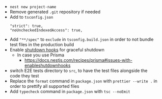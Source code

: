 - `nest new project-name`
- Remove generated `.git` repository if needed
- Add to `tsconfig.json`
  ```
  "strict": true,
  "noUncheckedIndexedAccess": true,
  ```
- Add `"**/spec"` to `exclude` in `tsconfig.build.json` in order to not bundle test files in the production build
- Enable [shutdown hooks](https://docs.nestjs.com/fundamentals/lifecycle-events#application-shutdown) for graceful shutdown
  - In case you use Prisma
    - <https://docs.nestjs.com/recipes/prisma#issues-with-enableshutdownhooks>
- switch E2E tests directory to `src`, to have the test files alongside the code they test
- Replace the `format` command in `package.json` with `prettier --write .` in order to prettify all supported files
- Add `typecheck` command in `package.json` with `tsc --noEmit`
